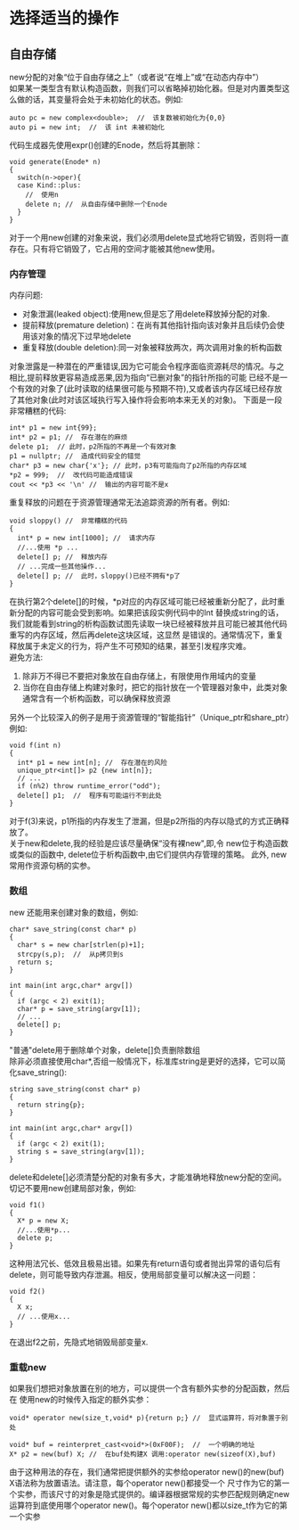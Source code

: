# 选择适当的操作
## 自由存储
new分配的对象“位于自由存储之上”（或者说“在堆上”或“在动态内存中”）  
如果某一类型含有默认构造函数，则我们可以省略掉初始化器。但是对内置类型这么做的话，其变量将会处于未初始化的状态。例如:
```
auto pc = new complex<double>;  //  该复数被初始化为{0,0}
auto pi = new int;  //  该 int 未被初始化
```
代码生成器先使用expr()创建的Enode，然后将其删除：
```
void generate(Enode* n)
{
  switch(n->oper){
  case Kind::plus:
    //  使用n
    delete n; //  从自由存储中删除一个Enode
  }
}
```
对于一个用new创建的对象来说，我们必须用delete显式地将它销毁，否则将一直存在。只有将它销毁了，它占用的空间才能被其他new使用。  
### 内存管理
内存问题:  
- 对象泄漏(leaked object):使用new,但是忘了用delete释放掉分配的对象.
- 提前释放(premature deletion)：在尚有其他指针指向该对象并且后续仍会使用该对象的情况下过早地delete
- 重复释放(double deletion):同一对象被释放两次，两次调用对象的析构函数  

对象泄露是一种潜在的严重错误,因为它可能会令程序面临资源耗尽的情况。与之相比,提前释放更容易造成恶果,因为指向“已删对象”的指针所指的可能
已经不是一个有效的对象了(此时读取的结果很可能与预期不符),又或者该内存区域已经存放了其他对象(此时对该区域执行写入操作将会影响本来无关的对象)。
下面是一段非常糟糕的代码:
```
int* p1 = new int{99};
int* p2 = p1; //  存在潜在的麻烦
delete p1;  // 此时，p2所指的不再是一个有效对象
p1 = nullptr; //  造成代码安全的错觉
char* p3 = new char{'x'}; // 此时，p3有可能指向了p2所指的内存区域
*p2 = 999;  //  改代码可能造成错误
cout << *p3 << '\n' //  输出的内容可能不是x
```
重复释放的问题在于资源管理通常无法追踪资源的所有者。例如:
```
void sloppy() //  非常糟糕的代码
{
  int* p = new int[1000]; //  请求内存
  //...使用 *p ...
  delete[] p; //  释放内存
  // ...完成一些其他操作...
  delete[] p; //  此时，sloppy()已经不拥有*p了
}
```
在执行第2个delete[]的时候，*p对应的内存区域可能已经被重新分配了，此时重新分配的内容可能会受到影响。如果把该段实例代码中的Int
替换成string的话，我们就能看到string的析构函数试图先读取一块已经被释放并且可能已被其他代码重写的内存区域，然后再delete这块区域，这显然
是错误的。通常情况下，重复释放属于未定义的行为，将产生不可预知的结果，甚至引发程序灾难。  
避免方法:
1. 除非万不得已不要把对象放在自由存储上，有限使用作用域内的变量
2. 当你在自由存储上构建对象时，把它的指针放在一个管理器对象中，此类对象通常含有一个析构函数，可以确保释放资源

另外一个比较深入的例子是用于资源管理的“智能指针”（Unique_ptr和share_ptr）例如:
```
void f(int n)
{
  int* p1 = new int[n]; //  存在潜在的风险
  unique_ptr<int[]> p2 {new int[n]};
  // ...
  if (n%2) throw runtime_error("odd");
  delete[] p1;  //  程序有可能运行不到此处
}
```
对于f(3)来说，p1所指的内存发生了泄漏，但是p2所指的内存以隐式的方式正确释放了。  
关于new和delete,我的经验是应该尽量确保“没有裸new",即,令 new位于构造函数或类似的函数中, delete位于析构函数中,由它们提供内存管理的策略。
此外, new常用作资源句柄的实参。  
### 数组
new 还能用来创建对象的数组，例如:
```
char* save_string(const char* p)
{
  char* s = new char[strlen(p)+1];
  strcpy(s,p);  //  从p拷贝到s
  return s;
}

int main(int argc,char* argv[])
{
  if (argc < 2) exit(1);
  char* p = save_string(argv[1]);
  // ...
  delete[] p;
}
```
"普通"delete用于删除单个对象，delete[]负责删除数组  
除非必须直接使用char*,否组一般情况下，标准库string是更好的选择，它可以简化save_string():
```
string save_string(const char* p)
{
  return string{p};
}

int main(int argc,char* argv[])
{
  if (argc < 2) exit(1);
  string s = save_string(argv[1]);
}
```
delete和delete[]必须清楚分配的对象有多大，才能准确地释放new分配的空间。
切记不要用new创建局部对象，例如:
```
void f1()
{
  X* p = new X;
  //...使用*p...
  delete p;
}
```
这种用法冗长、低效且极易出错。如果先有return语句或者抛出异常的语句后有delete，则可能导致内存泄漏。相反，使用局部变量可以解决这一问题：
```
void f2()
{
  X x;
  // ...使用x...
}
```
在退出f2之前，先隐式地销毁局部变量x.  

### 重载new
如果我们想把对象放置在别的地方，可以提供一个含有额外实参的分配函数，然后在 使用new的时候传入指定的额外实参：
```
void* operator new(size_t,void* p){return p;} //  显式运算符，将对象置于别处

void* buf = reinterpret_cast<void*>(0xF00F);  //  一个明确的地址
X* p2 = new(buf) X; //  在buf处构建X 调用:operator new(sizeof(X),buf)
```
由于这种用法的存在，我们通常把提供额外的实参给operator new()的new(buf) X语法称为放置语法。请注意，每个operator new()都接受一个
尺寸作为它的第一个实参，而该尺寸的对象是隐式提供的。编译器根据常规的实参匹配规则确定new运算符到底使用哪个operator new()。每个operator
new()都以size_t作为它的第一个实参
